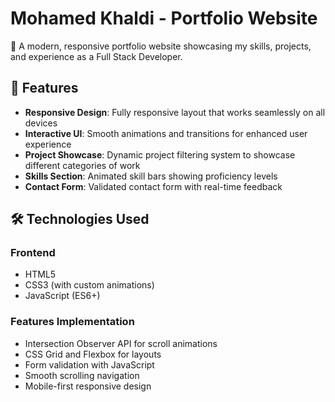 # Mohamed Khaldi - Portfolio Website

🚀 A modern, responsive portfolio website showcasing my skills, projects, and experience as a Full Stack Developer.

## 🌟 Features

- **Responsive Design**: Fully responsive layout that works seamlessly on all devices
- **Interactive UI**: Smooth animations and transitions for enhanced user experience
- **Project Showcase**: Dynamic project filtering system to showcase different categories of work
- **Skills Section**: Animated skill bars showing proficiency levels
- **Contact Form**: Validated contact form with real-time feedback

## 🛠️ Technologies Used

### Frontend
- HTML5
- CSS3 (with custom animations)
- JavaScript (ES6+)

### Features Implementation
- Intersection Observer API for scroll animations
- CSS Grid and Flexbox for layouts
- Form validation with JavaScript
- Smooth scrolling navigation
- Mobile-first responsive design

